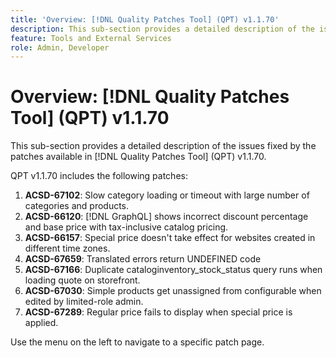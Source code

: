 ```yaml
---
title: 'Overview: [!DNL Quality Patches Tool] (QPT) v1.1.70'
description: This sub-section provides a detailed description of the issues fixed by the patches available in [!DNL Quality Patches Tool] (QPT) v1.1.70.
feature: Tools and External Services
role: Admin, Developer
---
```

# Overview: [!DNL Quality Patches Tool] (QPT) v1.1.70

This sub-section provides a detailed description of the issues fixed by the patches available in [!DNL Quality Patches Tool] (QPT) v1.1.70.

QPT v1.1.70 includes the following patches:
1. **ACSD-67102**: Slow category loading or timeout with large number of categories and products.
1. **ACSD-66120**: [!DNL GraphQL] shows incorrect discount percentage and base price with tax-inclusive catalog pricing.
1. **ACSD-66157**: Special price doesn't take effect for websites created in different time zones.
1. **ACSD-67659**: Translated errors return UNDEFINED code
1. **ACSD-67166**: Duplicate cataloginventory_stock_status query runs when loading quote on storefront.
1. **ACSD-67030**: Simple products get unassigned from configurable when edited by limited-role admin.
1. **ACSD-67289**: Regular price fails to display when special price is applied.

Use the menu on the left to navigate to a specific patch page.
